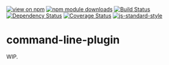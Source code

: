 [![view on npm](https://img.shields.io/npm/v/command-line-plugin.svg)](https://www.npmjs.org/package/command-line-plugin)
[![npm module downloads](https://img.shields.io/npm/dt/command-line-plugin.svg)](https://www.npmjs.org/package/command-line-plugin)
[![Build Status](https://travis-ci.org/75lb/command-line-plugin.svg?branch=master)](https://travis-ci.org/75lb/command-line-plugin)
[![Dependency Status](https://david-dm.org/75lb/command-line-plugin.svg)](https://david-dm.org/75lb/command-line-plugin)
[![Coverage Status](https://coveralls.io/repos/github/75lb/command-line-plugin/badge.svg)](https://coveralls.io/github/75lb/command-line-plugin)
[![js-standard-style](https://img.shields.io/badge/code%20style-standard-brightgreen.svg)](https://github.com/feross/standard)

# command-line-plugin

WIP.
